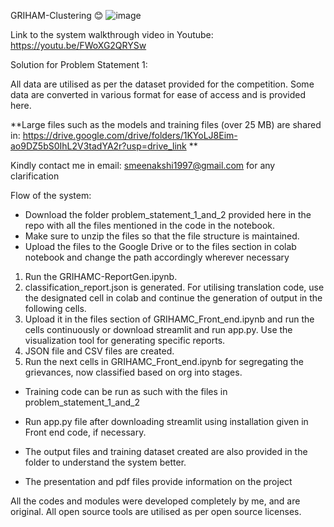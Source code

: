 GRIHAM-Clustering 😊
![image](https://github.com/smeenakshi1997/GRIHAM-C_OGD/assets/22259053/d9af92b5-b78a-49f8-919d-31d14ff48879)

Link to the system walkthrough video in Youtube: https://youtu.be/FWoXG2QRYSw

Solution for Problem Statement 1:

All data are utilised as per the dataset provided for the competition. Some data are converted in various format for ease of access and is provided here.

**Large files such as the models and training files (over 25 MB) are shared in: https://drive.google.com/drive/folders/1KYoLJ8Eim-ao9DZ5bS0IhL2V3tadYA2r?usp=drive_link
**

Kindly contact me in email: smeenakshi1997@gmail.com for any clarification

Flow of the system:

- Download the folder problem_statement_1_and_2 provided here in the repo with all the files mentioned in the code in the notebook.
- Make sure to unzip the files so that the file structure is maintained.
- Upload the files to the Google Drive or to the files section in colab notebook and change the path accordingly wherever necessary

1. Run the GRIHAMC-ReportGen.ipynb.
2. classification_report.json is generated. For utilising translation code, use the designated cell in colab and continue the generation of output in the following cells. 
3. Upload it in the files section of GRIHAMC_Front_end.ipynb and run the cells continuously or download streamlit and run app.py. Use the visualization tool for generating specific reports.
4. JSON file and CSV files are created.
5. Run the next cells in GRIHAMC_Front_end.ipynb for segregating the grievances, now classified based on org into stages.

- Training code can be run as such with the files in problem_statement_1_and_2

- Run app.py file after downloading streamlit using installation given in Front end code, if necessary.

- The output files and training dataset created are also provided in the folder to understand the system better.

- The presentation and pdf files provide information on the project

All the codes and modules were developed completely by me, and are original. All open source tools are utilised as per open source licenses.
